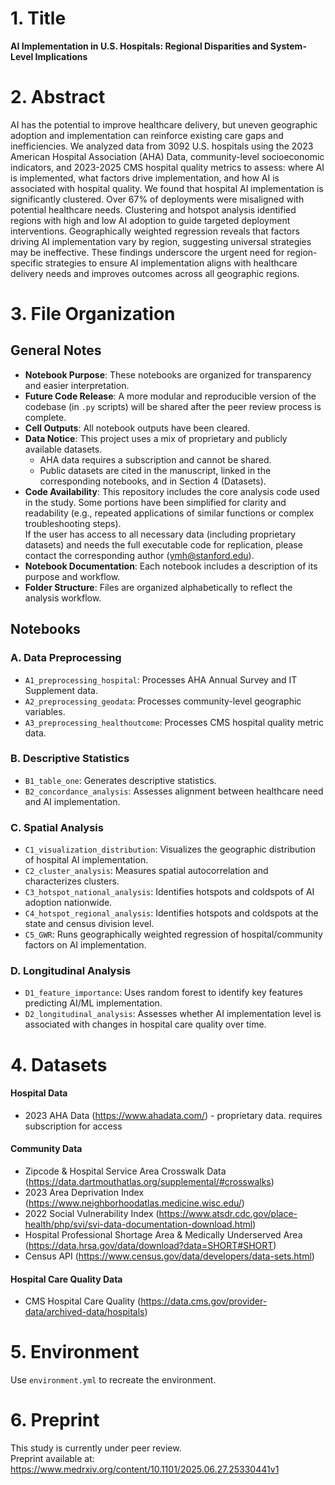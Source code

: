 # 1. Title  
**AI Implementation in U.S. Hospitals: Regional Disparities and System-Level Implications**

# 2. Abstract  
AI has the potential to improve healthcare delivery, but uneven geographic adoption and implementation can reinforce existing care gaps and inefficiencies. We analyzed data from 3092 U.S. hospitals using the 2023 American Hospital Association (AHA) Data, community-level socioeconomic indicators, and 2023-2025 CMS hospital quality metrics to assess: where AI is implemented, what factors drive implementation, and how AI is associated with hospital quality. We found that hospital AI implementation is significantly clustered. Over 67% of deployments were misaligned with potential healthcare needs. Clustering and hotspot analysis identified regions with high and low AI adoption to guide targeted deployment interventions. Geographically weighted regression reveals that factors driving AI implementation vary by region, suggesting universal strategies may be ineffective. These findings underscore the urgent need for region-specific strategies to ensure AI implementation aligns with healthcare delivery needs and improves outcomes across all geographic regions.


# 3. File Organization  

## General Notes  
- **Notebook Purpose**: These notebooks are organized for transparency and easier interpretation.  
- **Future Code Release**: A more modular and reproducible version of the codebase (in `.py` scripts) will be shared after the peer review process is complete.  
- **Cell Outputs**: All notebook outputs have been cleared.  
- **Data Notice**: This project uses a mix of proprietary and publicly available datasets.  
  - AHA data requires a subscription and cannot be shared.  
  - Public datasets are cited in the manuscript, linked in the corresponding notebooks, and in Section 4 (Datasets).  
- **Code Availability**: This repository includes the core analysis code used in the study. Some portions have been simplified for clarity and readability (e.g., repeated applications of similar functions or complex troubleshooting steps).  
  If the user has access to all necessary data (including proprietary datasets) and needs the full executable code for replication, please contact the corresponding author (ymh@stanford.edu).  
- **Notebook Documentation**: Each notebook includes a description of its purpose and workflow.  
- **Folder Structure**: Files are organized alphabetically to reflect the analysis workflow.


## Notebooks  

### A. Data Preprocessing  
- `A1_preprocessing_hospital`: Processes AHA Annual Survey and IT Supplement data.  
- `A2_preprocessing_geodata`: Processes community-level geographic variables.  
- `A3_preprocessing_healthoutcome`: Processes CMS hospital quality metric data.

### B. Descriptive Statistics  
- `B1_table_one`: Generates descriptive statistics.  
- `B2_concordance_analysis`: Assesses alignment between healthcare need and AI implementation.

### C. Spatial Analysis  
- `C1_visualization_distribution`: Visualizes the geographic distribution of hospital AI implementation.  
- `C2_cluster_analysis`: Measures spatial autocorrelation and characterizes clusters.  
- `C3_hotspot_national_analysis`: Identifies hotspots and coldspots of AI adoption nationwide.  
- `C4_hotspot_regional_analysis`: Identifies hotspots and coldspots at the state and census division level.  
- `C5_GWR`: Runs geographically weighted regression of hospital/community factors on AI implementation.

### D. Longitudinal Analysis  
- `D1_feature_importance`: Uses random forest to identify key features predicting AI/ML implementation.  
- `D2_longitudinal_analysis`: Assesses whether AI implementation level is associated with changes in hospital care quality over time.


# 4. Datasets
#### Hospital Data  
- 2023 AHA Data (https://www.ahadata.com/) - proprietary data. requires subscription for access
#### Community Data 
- Zipcode & Hospital Service Area Crosswalk Data (https://data.dartmouthatlas.org/supplemental/#crosswalks)
- 2023 Area Deprivation Index (https://www.neighborhoodatlas.medicine.wisc.edu/)
- 2022 Social Vulnerability Index (https://www.atsdr.cdc.gov/place-health/php/svi/svi-data-documentation-download.html)
- Hospital Professional Shortage Area & Medically Underserved Area (https://data.hrsa.gov/data/download?data=SHORT#SHORT)
- Census API (https://www.census.gov/data/developers/data-sets.html)
#### Hospital Care Quality Data 
- CMS Hospital Care Quality (https://data.cms.gov/provider-data/archived-data/hospitals)


# 5. Environment

Use `environment.yml` to recreate the environment.


# 6. Preprint

This study is currently under peer review.  
Preprint available at: https://www.medrxiv.org/content/10.1101/2025.06.27.25330441v1

